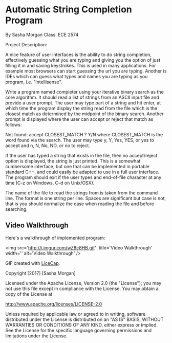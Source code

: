 # Automatic String Completion Program

By Sasha Morgan
Class: ECE 2574

Project Description:

A nice feature of user interfaces is the ability to do string completion, effectively guessing what you are typing and giving you the option of just filling it in and saving keystrokes. This is used in many applications. For example most browsers can start guessing the url you are typing. Another is IDEs which can guess what types and names you are typing as you program, i.e. "Intellisense".

Write a program named completer using your iterative binary search as the core algorithm. It should read a list of strings from an ASCII input file and provide a user prompt. The user may type part of a string and hit enter, at which time the program display the string read from the file which is the closest match as determined by the midpoint of the binary search. Another prompt is displayed where the user can accept or reject that match as follows:

Not found: accept CLOSEST_MATCH ? Y/N
where CLOSEST_MATCH is the word found via the search. The user may type y, Y, Yes, YES, or yes to accept and n, N, No, NO, or no to reject.

If the user has typed a string that exists in the file, then no accept/reject option is displayed, the string is just printed. This is a somewhat cumbersome interface, but one that can be implemented in portable standard C++, and could easily be adapted to use in a full user interface. The program should exit if the user types and end-of-file character at any time (C-z on Windows, C-d on Unix/OSX).

The name of the file to read the strings from is taken from the command line. The format is one string per line. Spaces are significant but case is not, that is you should normalize the case when reading the file and before searching.

## Video Walkthrough

Here's a walkthrough of implemented program:

<img src='http://i.imgur.com/wZ8c8HB.gif' 'title='Video Walkthrough' width='' alt='Video Walkthrough' />

GIF created with [LiceCap](http://www.cockos.com/licecap/).

Copyright [2017] [Sasha Morgan]

Licensed under the Apache License, Version 2.0 (the "License");
you may not use this file except in compliance with the License.
You may obtain a copy of the License at

http://www.apache.org/licenses/LICENSE-2.0

Unless required by applicable law or agreed to in writing, software
distributed under the License is distributed on an "AS IS" BASIS,
WITHOUT WARRANTIES OR CONDITIONS OF ANY KIND, either express or implied.
See the License for the specific language governing permissions and
limitations under the License.




